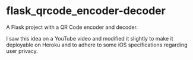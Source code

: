 # flask_qrcode_encoder-decoder
A Flask project with a QR Code encoder and decoder.

I saw this idea on a YouTube video and modified it slightly to make it deployable on Heroku and to adhere to some iOS specifications regarding user privacy.
